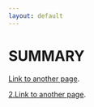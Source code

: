 ```yaml
---
layout: default
---
```

# SUMMARY

[Link to another page](./another-page.html).

[2.Link to another page](./docs/SUPPORT.html).


